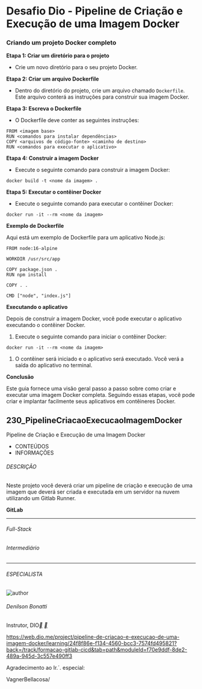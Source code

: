 # Desafio Dio - Pipeline de Criação e Execução de uma Imagem Docker



### **Criando um projeto Docker completo**

**Etapa 1: Criar um diretório para o projeto**

- Crie um novo diretório para o seu projeto Docker.

  

**Etapa 2: Criar um arquivo Dockerfile**

- Dentro do diretório do projeto, crie um arquivo chamado `Dockerfile`. Este arquivo conterá as instruções para construir sua imagem Docker.

  

**Etapa 3: Escreva o Dockerfile**

- O Dockerfile deve conter as seguintes instruções:

  

```plaintext
FROM <imagem base>
RUN <comandos para instalar dependências>
COPY <arquivos de código-fonte> <caminho de destino>
RUN <comandos para executar o aplicativo>
```



**Etapa 4: Construir a imagem Docker**

- Execute o seguinte comando para construir a imagem Docker:

```plaintext
docker build -t <nome da imagem> .
```



**Etapa 5: Executar o contêiner Docker**

- Execute o seguinte comando para executar o contêiner Docker:



```plaintext
docker run -it --rm <nome da imagem>
```



**Exemplo de Dockerfile**

Aqui está um exemplo de Dockerfile para um aplicativo Node.js:

```plaintext
FROM node:16-alpine

WORKDIR /usr/src/app

COPY package.json .
RUN npm install

COPY . .

CMD ["node", "index.js"]
```



**Executando o aplicativo**

Depois de construir a imagem Docker, você pode executar o aplicativo executando o contêiner Docker.

1. Execute o seguinte comando para iniciar o contêiner Docker:

```plaintext
docker run -it --rm <nome da imagem>
```

1. O contêiner será iniciado e o aplicativo será executado. Você verá a saída do aplicativo no terminal.





**Conclusão**

Este guia fornece uma visão geral passo a passo sobre como criar e executar uma imagem Docker completa. Seguindo essas etapas, você pode criar e implantar facilmente seus aplicativos em contêineres Docker.













## 230_PipelineCriacaoExecucaoImagemDocker

Pipeline de Criação e Execução de uma Imagem Docker

- CONTEÚDOS
- INFORMAÇÕES



###### DESCRIÇÃO

Neste projeto você deverá criar um pipeline de criação e execução de uma imagem que deverá ser criada e executada em um servidor na nuvem utilizando um Gitlab Runner.



**GitLab**

------

###### Full-Stack

###### Intermediário

------

###### ESPECIALISTA

![author](https://hermes.digitalinnovation.one/users/author/photos/06d27a77-5a11-48fb-9c16-e0c692091bd9.png)

###### Denilson Bonatti

Instrutor, DIO[**](https://www.linkedin.com/in/denilson-bonatti-54a14529/) [**](https://github.com/denilsonbonatti)



https://web.dio.me/project/pipeline-de-criacao-e-execucao-de-uma-imagem-docker/learning/24f8f86e-f134-4560-bcc3-7574fd495821?back=/track/formacao-gitlab-cicd&tab=path&moduleId=f70e9ddf-8de2-489a-945d-3c557e490ff3



Agradecimento ao Ir.´. especial:  

VagnerBellacosa/
